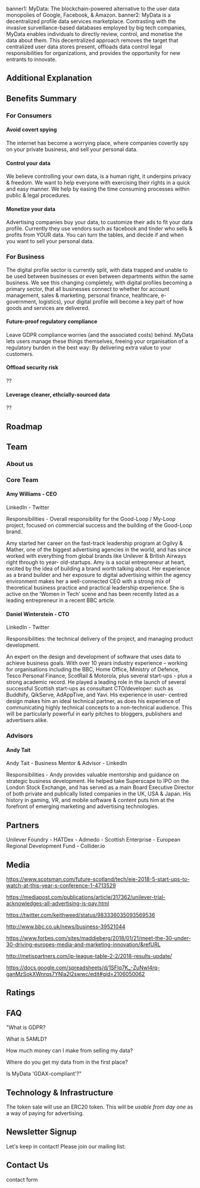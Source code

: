 banner1: MyData: The blockchain-powered alternative to the user data monopolies of Google, Facebook, & Amazon.
banner2: MyData is a decentralized profile data services marketplace. Contrasting with the invasive surveillance-based databases employed by big tech companies, MyData enables individuals to directly review, control, and monetise the data about them. This decentralized approach removes the target that centralized user data stores present, offloads data control legal responsibilities for organizations, and provides the opportunity for new entrants to innovate. 

## Additional Explanation

## Benefits Summary

### For Consumers

#### Avoid covert spying

The internet has become a worrying place, where companies covertly spy on your private business, and sell your personal data.

#### Control your data

We believe controlling your own data, is a human right, it underpins privacy & freedom. We want to help everyone with exercising their rights in a quick and easy manner. We help by easing the time consuming processes within public & legal procedures.

#### Monetize your data

Advertising companies buy your data, to customize their ads to fit your data profile. Currently they use vendors such as facebook and tinder who sells & profits from YOUR data. You can turn the tables, and decide if and when you want to sell your personal data.

### For Business

The digital profile sector is currently split, with data trapped and unable to be used between businesses or even between departments within the same business. We see this changing completely, with digital profiles becoming a primary sector, that all businesses connect to whether for account management, sales & marketing, personal finance, healthcare, e-government, logistics), your digital profile will become a key part of how goods and services are delivered.

#### Future-proof regulatory compliance

Leave GDPR compliance worries (and the associated costs) behind. MyData lets users manage these things themselves, freeing your organisation of a regulatory burden in the best way: By delivering extra value to your customers.

#### Offload security risk

??

#### Leverage cleaner, ethcially-sourced data

??

## Roadmap

## Team

### About us

### Core Team

#### Amy Williams - CEO

LinkedIn - Twitter                

Responsibilities - Overall responsibility for the Good-Loop / My-Loop project, focused on commercial success and the building of the Good-Loop brand.
                                        
Amy started her career on the fast-track leadership program at Ogilvy & Mather, one of the biggest advertising agencies in the world, and has since worked with everything from global brands like Unilever & British Airways right through to year- old-startups. Amy is a social entrepreneur at heart, excited by the idea of building a brand worth talking about. Her experience as a brand builder and her exposure to digital advertising within the agency environment makes her a well-connected CEO with a strong mix of theoretical business practice and practical leadership experience. She is active on the ‘Women in Tech’ scene and has been recently listed as a leading entrepreneur in a recent BBC article.
                                        

#### Daniel Winterstein - CTO

LinkedIn - Twitter

Responsibilities: the technical delivery of the project, and managing product development.
                                        
An expert on the design and development of software that uses data to achieve business goals. With over 10 years industry experience – working for organisations including the BBC, Home Office, Ministry of Defence, Tesco Personal Finance, ScotRail & Motorola, plus several start-ups - plus a strong academic record. He played a leading role in the launch of several successful Scottish start-ups as consultant CTO/developer: such as Buddhify, QikServe, AdAppTive, and Yavi. His experience in user- centred design makes him an ideal technical partner, as does his experience of communicating highly technical concepts to a non-technical audience. This will be particularly powerful in early pitches to bloggers, publishers and advertisers alike.       

### Advisors

#### Andy Tait

Andy Tait - Business Mentor & Advisor - LinkedIn 
                                        
Responsibilities - Andy provides valuable mentorship and guidance on strategic business development. He helped take Superscape to IPO on the London Stock Exchange, and has served as a main Board Executive Director of both private and publically listed companies in the UK, USA & Japan. His history in gaming, VR, and mobile software & content puts him at the forefront of emerging marketing and advertising technologies.        


## Partners

Unilever Foundry - HATDex - Admedo - Scottish Enterprise - European Regional Development Fund - Collider.io

## Media

https://www.scotsman.com/future-scotland/tech/eie-2018-5-start-ups-to-watch-at-this-year-s-conference-1-4713529

https://mediapost.com/publications/article/317362/unilever-trial-acknowledges-all-advertising-is-pay.html

https://twitter.com/keithweed/status/983336035093569536

http://www.bbc.co.uk/news/business-39521044

https://www.forbes.com/sites/maddieberg/2018/01/21/meet-the-30-under-30-driving-europes-media-and-marketing-innovation/&refURL

http://metispartners.com/ip-league-table-2-2/2018-results-update/

https://docs.google.com/spreadsheets/d/1SFIq7K_-ZuNwI4rq-ganMzSokXWnrqs7YNla2I2swwc/edit#gid=2106050062

## Ratings


## FAQ

"What is GDPR?


What is 5AMLD?


How much money can I make from selling my data?

Where do you get my data from in the first place?

Is MyData 'GDAX-compliant'?"

## Technology & Infrastructure

The token sale will use an ERC20 token. 
This will be *usable from day one* as a way of paying for advertising.

## Newsletter Signup

Let's keep in contact! Please join our mailing list:



## Contact Us

contact form

